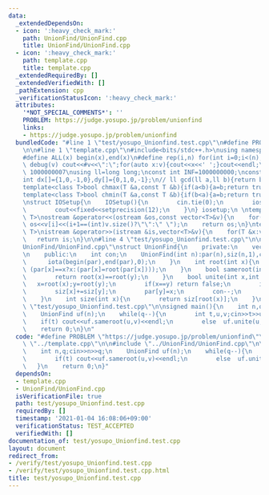 ```yaml
---
data:
  _extendedDependsOn:
  - icon: ':heavy_check_mark:'
    path: UnionFind/UnionFind.cpp
    title: UnionFind/UnionFind.cpp
  - icon: ':heavy_check_mark:'
    path: template.cpp
    title: template.cpp
  _extendedRequiredBy: []
  _extendedVerifiedWith: []
  _pathExtension: cpp
  _verificationStatusIcon: ':heavy_check_mark:'
  attributes:
    '*NOT_SPECIAL_COMMENTS*': ''
    PROBLEM: https://judge.yosupo.jp/problem/unionfind
    links:
    - https://judge.yosupo.jp/problem/unionfind
  bundledCode: "#line 1 \"test/yosupo_Unionfind.test.cpp\"\n#define PROBLEM \"https://judge.yosupo.jp/problem/unionfind\"\
    \n\n#line 1 \"template.cpp\"\n#include<bits/stdc++.h>\nusing namespace std;\n\
    #define ALL(x) begin(x),end(x)\n#define rep(i,n) for(int i=0;i<(n);i++)\n#define\
    \ debug(v) cout<<#v<<\":\";for(auto x:v){cout<<x<<' ';}cout<<endl;\n#define mod\
    \ 1000000007\nusing ll=long long;\nconst int INF=1000000000;\nconst ll LINF=1001002003004005006ll;\n\
    int dx[]={1,0,-1,0},dy[]={0,1,0,-1};\n// ll gcd(ll a,ll b){return b?gcd(b,a%b):a;}\n\
    template<class T>bool chmax(T &a,const T &b){if(a<b){a=b;return true;}return false;}\n\
    template<class T>bool chmin(T &a,const T &b){if(b<a){a=b;return true;}return false;}\n\
    \nstruct IOSetup{\n    IOSetup(){\n        cin.tie(0);\n        ios::sync_with_stdio(0);\n\
    \        cout<<fixed<<setprecision(12);\n    }\n} iosetup;\n \ntemplate<typename\
    \ T>\nostream &operator<<(ostream &os,const vector<T>&v){\n    for(int i=0;i<(int)v.size();i++)\
    \ os<<v[i]<<(i+1==(int)v.size()?\"\":\" \");\n    return os;\n}\ntemplate<typename\
    \ T>\nistream &operator>>(istream &is,vector<T>&v){\n    for(T &x:v)is>>x;\n \
    \   return is;\n}\n\n#line 4 \"test/yosupo_Unionfind.test.cpp\"\n\n#line 1 \"\
    UnionFind/UnionFind.cpp\"\nstruct UnionFind{\n    private:\n    vector<int> par,siz;\n\
    \n    public:\n    int con;\n    UnionFind(int n):par(n),siz(n,1),con(n){\n  \
    \      iota(begin(par),end(par),0);\n    }\n    int root(int x){\n        return\
    \ (par[x]==x?x:(par[x]=root(par[x])));\n    }\n    bool sameroot(int x,int y){\n\
    \        return root(x)==root(y);\n    }\n    bool unite(int x,int y){\n     \
    \   x=root(x);y=root(y);\n        if(x==y) return false;\n        if(siz[x]<siz[y])swap(x,y);\n\
    \        siz[x]+=siz[y];\n        par[y]=x;\n        con--;\n        return true;\n\
    \    }\n    int size(int x){\n        return siz[root(x)];\n    }\n};\n#line 6\
    \ \"test/yosupo_Unionfind.test.cpp\"\n\nsigned main(){\n    int n,q;cin>>n>>q;\n\
    \    UnionFind uf(n);\n    while(q--){\n        int t,u,v;cin>>t>>u>>v;\n    \
    \    if(t) cout<<uf.sameroot(u,v)<<endl;\n        else  uf.unite(u,v);\n    }\n\
    \    return 0;\n}\n"
  code: "#define PROBLEM \"https://judge.yosupo.jp/problem/unionfind\"\n\n#include\
    \ \"../template.cpp\"\n\n#include \"../UnionFind/UnionFind.cpp\"\n\nsigned main(){\n\
    \    int n,q;cin>>n>>q;\n    UnionFind uf(n);\n    while(q--){\n        int t,u,v;cin>>t>>u>>v;\n\
    \        if(t) cout<<uf.sameroot(u,v)<<endl;\n        else  uf.unite(u,v);\n \
    \   }\n    return 0;\n}"
  dependsOn:
  - template.cpp
  - UnionFind/UnionFind.cpp
  isVerificationFile: true
  path: test/yosupo_Unionfind.test.cpp
  requiredBy: []
  timestamp: '2021-01-04 16:08:06+09:00'
  verificationStatus: TEST_ACCEPTED
  verifiedWith: []
documentation_of: test/yosupo_Unionfind.test.cpp
layout: document
redirect_from:
- /verify/test/yosupo_Unionfind.test.cpp
- /verify/test/yosupo_Unionfind.test.cpp.html
title: test/yosupo_Unionfind.test.cpp
---
```

